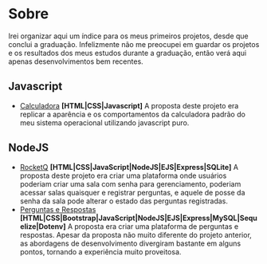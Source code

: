 # Sobre

Irei organizar aqui um índice para os meus primeiros projetos, desde que conclui a graduação. Infelizmente não me preocupei em guardar os projetos e os resultados dos meus estudos durante a graduação, então verá aqui apenas desenvolvimentos bem recentes.

## Javascript

- [Calculadora](https://github.com/caiohscruz/Calculadora_com_Javascript) **[HTML|CSS|Javascript]**
A proposta deste projeto era replicar a aparência e os comportamentos da calculadora padrão do meu sistema operacional utilizando javascript puro.

## NodeJS

- [RocketQ](https://github.com/caiohscruz/RocketQ) **[HTML|CSS|JavaScript|NodeJS|EJS|Express|SQLite]**
A proposta deste projeto era criar uma plataforma onde usuários poderiam criar uma sala com senha para gerenciamento, poderiam acessar salas quaisquer e registrar perguntas, e aquele de posse da senha da sala pode alterar o estado das perguntas registradas.
- [Perguntas e Respostas](https://github.com/caiohscruz/Perguntas-e-Respostas) **[HTML|CSS|Bootstrap|JavaScript|NodeJS|EJS|Express|MySQL|Sequelize|Dotenv]** 
A proposta era criar uma plataforma de perguntas e respostas. Apesar da proposta não muito diferente do projeto anterior, as abordagens de desenvolvimento divergiram bastante em alguns pontos, tornando a experiência muito proveitosa.

